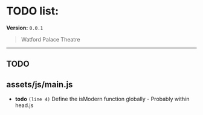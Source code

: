 # TODO list:

**Version:** `0.0.1`

> Watford Palace Theatre

* * *

## TODO

## assets/js/main.js

-  **todo** `(line 4)`  Define the isModern function globally - Probably within head.js

